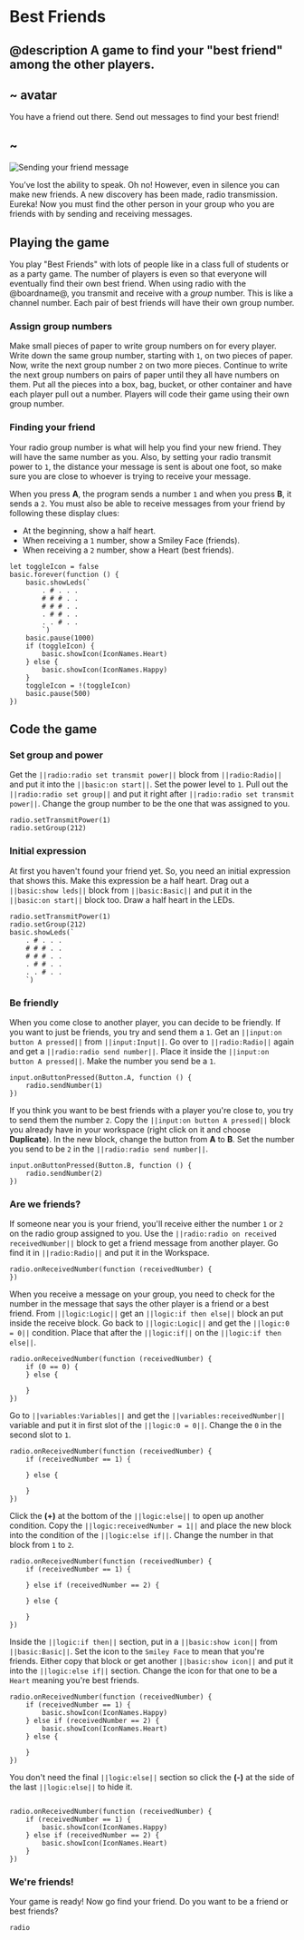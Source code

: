 # Best Friends

## @description A game to find your "best friend" among the other players.

## ~ avatar

You have a friend out there. Send out messages to find your best friend!

## ~

![Sending your friend message](/static/mb/projects/best-friends.png)

You’ve lost the ability to speak. Oh no! However, even in silence you can make new friends. A new discovery has been made, radio transmission. Eureka! Now you must find the other person in your group who you are friends with by sending and receiving messages.

## Playing the game

You play "Best Friends" with lots of people like in a class full of students or as a party game. The number of players is even so that everyone will eventually find their own best friend. When using radio with the @boardname@, you transmit and receive with a _group_ number. This is like a channel number. Each pair of best friends will have their own group number.

### Assign group numbers

Make small pieces of paper to write group numbers on for every player. Write down the same group number, starting with `1`, on two pieces of paper. Now, write the next group number `2` on two more pieces. Continue to write the next group numbers on pairs of paper until they all have numbers on them. Put all the pieces into a box, bag, bucket, or other container and have each player pull out a number. Players will code their game using their own group number.

### Finding your friend

Your radio group number is what will help you find your new friend. They will have the same number as you. Also, by setting your radio transmit power to `1`, the distance your message is sent is about one foot, so make sure you are close to whoever is trying to receive your message.

When you press **A**, the program sends a number  `1` and when you press **B**, it sends a `2`. You must also be able to receive messages from your friend by following these display clues:

* At the beginning, show a half heart.
* When receiving a `1` number, show a Smiley Face (friends).
* When receiving a `2` number, show a Heart (best friends).

```sim
let toggleIcon = false
basic.forever(function () {
    basic.showLeds(`
        . # . . .
        # # # . .
        # # # . .
        . # # . .
        . . # . .
        `)
    basic.pause(1000)
    if (toggleIcon) {
        basic.showIcon(IconNames.Heart)
    } else {
        basic.showIcon(IconNames.Happy)
    }
    toggleIcon = !(toggleIcon)
    basic.pause(500)
})
```

## Code the game

### Set group and power

Get the ``||radio:radio set transmit power||`` block from ``||radio:Radio||`` and put it into the ``||basic:on start||``. Set the power level to `1`. Pull out the ``||radio:radio set group||`` and put it right after ``||radio:radio set transmit power||``. Change the group number to be the one that was assigned to you.

```blocks
radio.setTransmitPower(1)
radio.setGroup(212)
```

### Initial expression

At first you haven't found your friend yet. So, you need an initial expression that shows this. Make this expression be a half heart. Drag out a ``||basic:show leds||`` block from ``||basic:Basic||`` and put it in the ``||basic:on start||`` block too. Draw a half heart in the LEDs.

```blocks
radio.setTransmitPower(1)
radio.setGroup(212)
basic.showLeds(`
    . # . . .
    # # # . .
    # # # . .
    . # # . .
    . . # . .
    `)
```

### Be friendly

When you come close to another player, you can decide to be friendly. If you want to just be friends, you try and send them a `1`. Get an ``||input:on button A pressed||`` from ``||input:Input||``. Go over to ``||radio:Radio||`` again and get a ``||radio:radio send number||``. Place it inside the ``||input:on button A pressed||``. Make the number you send be a `1`.

```blocks
input.onButtonPressed(Button.A, function () {
    radio.sendNumber(1)
})
```

If you think you want to be best friends with a player you're close to, you try to send them the number `2`. Copy the ``||input:on button A pressed||`` block you already have in your workspace (right click on it and choose **Duplicate**). In the new block, change the button from **A** to **B**. Set the number you send to be `2` in the ``||radio:radio send number||``.

```blocks
input.onButtonPressed(Button.B, function () {
    radio.sendNumber(2)
})
```

### Are we friends?

If someone near you is your friend, you'll receive either the number `1` or `2` on the radio group assigned to you. Use the ``||radio:radio on received receivedNumber||`` block to get a friend message from another player. Go find it in ``||radio:Radio||`` and put it in the Workspace.

```blocks
radio.onReceivedNumber(function (receivedNumber) {
})
```

When you receive a message on your group, you need to check for the number in the message that says the other player is a friend or a best friend. From ``||logic:Logic||`` get an ``||logic:if then else||`` block an put inside the receive block. Go back to ``||logic:Logic||`` and get the ``||logic:0 = 0||`` condition. Place that after the ``||logic:if||`` on the ``||logic:if then else||``. 

```blocks
radio.onReceivedNumber(function (receivedNumber) {
    if (0 == 0) {
    } else {

    }
})
```

Go to ``||variables:Variables||`` and get the ``||variables:receivedNumber||`` variable and put it in first slot of the ``||logic:0 = 0||``. Change the `0` in the second slot to `1`.


```blocks
radio.onReceivedNumber(function (receivedNumber) {
    if (receivedNumber == 1) {

    } else {

    }
})
```

Click the **(+)** at the bottom of the ``||logic:else||`` to open up another condition. Copy the ``||logic:receivedNumber = 1||`` and place the new block into the condition of the ``||logic:else if||``. Change the number in that block from `1` to `2`.

```blocks
radio.onReceivedNumber(function (receivedNumber) {
    if (receivedNumber == 1) {

    } else if (receivedNumber == 2) {

    } else {

    }
})
```

Inside the ``||logic:if then||`` section, put in a ``||basic:show icon||`` from ``||basic:Basic||``. Set the icon to the ``Smiley Face`` to mean that you're friends. Either copy that block or get another ``||basic:show icon||`` and put it into the ``||logic:else if||`` section. Change the icon for that one to be a ``Heart`` meaning you're best friends.

```blocks
radio.onReceivedNumber(function (receivedNumber) {
    if (receivedNumber == 1) {
        basic.showIcon(IconNames.Happy)
    } else if (receivedNumber == 2) {
        basic.showIcon(IconNames.Heart)
    } else {

    }
})
```

You don't need the final ``||logic:else||`` section so click the **(-)** at the side of the last ``||logic:else||`` to hide it.

```blocks

radio.onReceivedNumber(function (receivedNumber) {
    if (receivedNumber == 1) {
        basic.showIcon(IconNames.Happy)
    } else if (receivedNumber == 2) {
        basic.showIcon(IconNames.Heart)
    }
})
```

### We're friends!

Your game is ready! Now go find your friend. Do you want to be a friend or best friends?

```package
radio
```